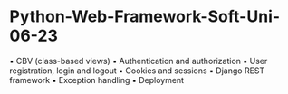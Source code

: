 # Python-Web-Framework-Soft-Uni-06-23

▪ CBV (class-based views)
▪ Authentication and authorization
▪ User registration, login and logout
▪ Cookies and sessions
▪ Django REST framework
▪ Exception handling
▪ Deployment

